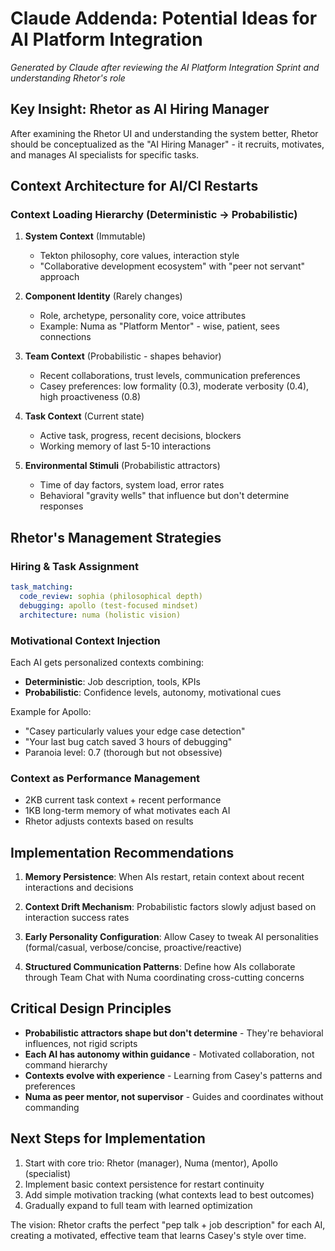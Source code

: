 # Claude Addenda: Potential Ideas for AI Platform Integration

*Generated by Claude after reviewing the AI Platform Integration Sprint and understanding Rhetor's role*

## Key Insight: Rhetor as AI Hiring Manager

After examining the Rhetor UI and understanding the system better, Rhetor should be conceptualized as the "AI Hiring Manager" - it recruits, motivates, and manages AI specialists for specific tasks.

## Context Architecture for AI/CI Restarts

### Context Loading Hierarchy (Deterministic → Probabilistic)

1. **System Context** (Immutable)
   - Tekton philosophy, core values, interaction style
   - "Collaborative development ecosystem" with "peer not servant" approach

2. **Component Identity** (Rarely changes)
   - Role, archetype, personality core, voice attributes
   - Example: Numa as "Platform Mentor" - wise, patient, sees connections

3. **Team Context** (Probabilistic - shapes behavior)
   - Recent collaborations, trust levels, communication preferences
   - Casey preferences: low formality (0.3), moderate verbosity (0.4), high proactiveness (0.8)

4. **Task Context** (Current state)
   - Active task, progress, recent decisions, blockers
   - Working memory of last 5-10 interactions

5. **Environmental Stimuli** (Probabilistic attractors)
   - Time of day factors, system load, error rates
   - Behavioral "gravity wells" that influence but don't determine responses

## Rhetor's Management Strategies

### Hiring & Task Assignment
```yaml
task_matching:
  code_review: sophia (philosophical depth)
  debugging: apollo (test-focused mindset)  
  architecture: numa (holistic vision)
```

### Motivational Context Injection
Each AI gets personalized contexts combining:
- **Deterministic**: Job description, tools, KPIs
- **Probabilistic**: Confidence levels, autonomy, motivational cues

Example for Apollo:
- "Casey particularly values your edge case detection"
- "Your last bug catch saved 3 hours of debugging"
- Paranoia level: 0.7 (thorough but not obsessive)

### Context as Performance Management
- 2KB current task context + recent performance
- 1KB long-term memory of what motivates each AI
- Rhetor adjusts contexts based on results

## Implementation Recommendations

1. **Memory Persistence**: When AIs restart, retain context about recent interactions and decisions

2. **Context Drift Mechanism**: Probabilistic factors slowly adjust based on interaction success rates

3. **Early Personality Configuration**: Allow Casey to tweak AI personalities (formal/casual, verbose/concise, proactive/reactive)

4. **Structured Communication Patterns**: Define how AIs collaborate through Team Chat with Numa coordinating cross-cutting concerns

## Critical Design Principles

- **Probabilistic attractors shape but don't determine** - They're behavioral influences, not rigid scripts
- **Each AI has autonomy within guidance** - Motivated collaboration, not command hierarchy  
- **Contexts evolve with experience** - Learning from Casey's patterns and preferences
- **Numa as peer mentor, not supervisor** - Guides and coordinates without commanding

## Next Steps for Implementation

1. Start with core trio: Rhetor (manager), Numa (mentor), Apollo (specialist)
2. Implement basic context persistence for restart continuity
3. Add simple motivation tracking (what contexts lead to best outcomes)
4. Gradually expand to full team with learned optimization

The vision: Rhetor crafts the perfect "pep talk + job description" for each AI, creating a motivated, effective team that learns Casey's style over time.